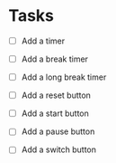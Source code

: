 # Tasks

- [ ] Add a timer
- [ ] Add a break timer
- [ ] Add a long break timer
- [ ] Add a reset button
- [ ] Add a start button
- [ ] Add a pause button
- [ ] Add a switch button

